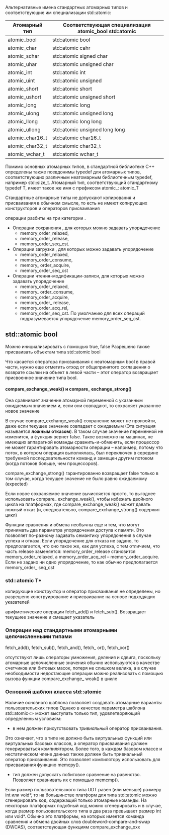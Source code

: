 

Альтернативные имена стандартных атомарных типов и соответствующие им специализации std::atomic:

| Атомарный тип   | Соответствующая специализация atomic_bool std::atomic |
| --------------- | ----------------------------------------------------- |
| atomic_bool<br> | std::atomic bool                                      |
| atomic_char     | std::atomic cahr                                      |
| atomic_schar    | std::atomic signed char                               |
| atomic_uhar     | std::atomic unsigned char                             |
| atomic_int      | std::atomic int                                       |
| atomic_uint     | std::atomic unsigned                                  |
| atomic_short    | std::atomic short                                     |
| atomic_ushort   | std::atomic unsigned short                            |
| atomic_long     | std::atomic long                                      |
| atomic_ulong    | std::atomic unsigned long                             |
| atomic_llong    | std::atomic long long                                 |
| atomic_ullong   | std::atomic unsigned long long                        |
| atomic_char16_t | std::atomic char16_t                                  |
| atomic_char32_t | std::atomic char32_t                                  |
| atomic_wchar_t  | std::atomic wchar_t                                   |
Помимо основных атомарных типов, в стандартной библиотеке C++ определены также псевдонимы typedef для атомарных типов, соответствующих различным неатомарным библиотечным typedef, например std::size_t. 
Атомарный тип, соответствующий стандартному typedef T, имеет такое же имя с префиксом atomic_: atomic_T

Стандартные атомарные типы не допускают копирования и присваивания в обычном смысле, то есть не имеют копирующих конструкторов и операторов присваивания

операции разбиты на три категории . 
- Операции сохранения , для которых можно задавать упорядочение 
	- memory_order_relaxed, 
	- memory_order_release,
	- memory_order_seq_cst. 
- Операции загрузки , для которых можно задавать упорядочение 
	- memory_order_relaxed, 
	- memory_order_consume, 
	- memory_ order_acquire,
	- memory_order_seq_cst 
- Операции чтения-модификации-записи, для которых можно задавать упорядочение 
	- memory_order_relaxed, 
	- memory_ order_consume, 
	- memory_order_acquire, 
	- memory_order_ release, 
	- memory_order_acq_rel,
	- memory_order_seq_cst. 
По умолчанию для всех операций подразумевается упорядочение memory_order_seq_cst.

## std::atomic bool

Можно инициализировать с помощью true, false
Разрешено также присваивать объектам типа std::atomic bool

Что касается оператора присваивания с неатомарным bool в правой части, нужно еще отметить отход от общепринятого соглашения о возврате ссылки на объект в левой части – этот оператор возвращает присвоенное значение типа bool.

#### compare_exchange_weak() и compare_ exchange_strong()

Она сравнивает значение атомарной переменной с указанным ожидаемым значением и, если они совпадают, то сохраняет указанное новое значение

В случае compare_exchange_weak() сохранение может не произойти, даже если текущее значение совпадает с ожидаемым (Эта ситуация называется **ложным отказом**). В таком случае значение переменной не изменится, а функция вернет false. Такое возможно на машинах, не имеющих аппаратной команды сравнить-и-обменять, если процессор не может гарантировать атомарности операции – например, потому что поток, в котором операция выполнялась, был переключен в середине требуемой последовательности команд и замещен другим потоком (когда потоков больше, чем процессоров).

compare_exchange_strong() гарантированно возвращает false только в том случае, когда текущее значение не было равно ожидаемому (expected)

Если новое сохраняемое значение вычисляется просто, то выгоднее использовать compare_ exchange_weak(), чтобы избежать двойного цикла на платформах, где compare_exchange_weak() может давать ложный отказ (и, следовательно, compare_exchange_strong() содержит цикл)

Функции сравнения и обмена необычны еще и тем, что могут принимать два параметра упорядочения доступа к памяти. Это позволяет по-разному задавать семантику упорядочения в случае успеха и отказа. Если упорядочение для отказа не задано, то предполагается, что оно такое же, как для успеха, с тем отличием, что часть release заменяется: memory_order_release становится memory_order_relaxed, а memory_order_acq_rel – memory_order_acquire. Если не задано ни одно упорядочение, то как обычно предполагается memory_order_ seq_cst

### std::atomic T*

копирующие конструктор и оператор присваивания не определены, но разрешено конструирование и присваивание на основе подходящих указателей

арифметические операции fetch_add() и fetch_sub(). Возвращает текущиее значение и смещает указатель
### Операции над стандартными атомарными целочисленными типами

fetch_add(), fetch_sub(), fetch_and(), fetch_ or(), fetch_xor()

отсутствуют лишь операторы умножения, деления и сдвига, поскольку атомарные целочисленные значения обычно используются в качестве счетчиков или битовых масок, потеря не слишком велика, а в случае необходимости недостающие операции можно реализовать с помощью вызова функции compare_exchange_ weak() в цикле

### Основной шаблон класса std::atomic

Наличие основного шаблона позволяет создавать атомарные варианты пользовательских типов
Однако в качестве параметра шаблона std::atomic<> может выступать только тип, удовлетворяющий определенным условиям:
- в нем должен присутствовать *тривиальный* оператор присваивания.

Это означает, что в типе не должно быть виртуальных функций или виртуальных базовых классов, а оператор присваивания должен генерироваться компилятором. Более того, в каждом базовом классе и нестатическом члене данных также должен быть тривиальный оператор присваивания. Это позволяет компилятору использовать для присваивания функцию memcpy().

- тип должен допускать побитовое сравнение на равенство. Позволяет сравнивать их с помощью memcmp().


Если размер пользовательского типа UDT равен (или меньше) размеру int или void*, то на большинстве платформ для типа std::atomic можно сгенерировать код, содержащий только атомарные команды. На некоторых платформах подобный код можно сгенерировать и в случае, когда размер пользовательского типа в два раза превышает размер int или void*. Обычно это платформы, на которых имеется команда сравнения и обмена двойных слов doubleword-compare-and-swap (DWCAS), соответствующая функциям compare_exchange_xxx